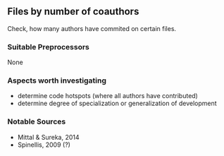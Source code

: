 ## Files by number of coauthors
Check, how many authors have commited on certain files.

### Suitable Preprocessors
None

### Aspects worth investigating
- determine code hotspots (where all authors have contributed)
- determine degree of specialization or generalization of development

### Notable Sources
- Mittal & Sureka, 2014
- Spinellis, 2009 (?)
